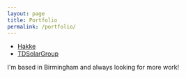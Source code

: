```yaml
---
layout: page
title: Portfolio
permalink: /portfolio/
---
```


* [Hakke](http://hakke.net/)
* [TDSolarGroup](http://tdsolargroup.org/)

I'm based in Birmingham and always looking for more work!
